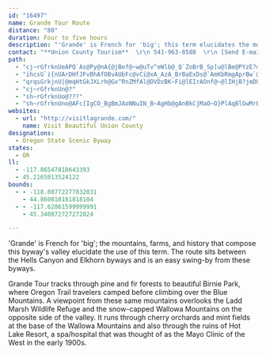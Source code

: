 ```yaml
---
id: "16497"
name: Grande Tour Route
distance: "80"
duration: Four to five hours
description: "'Grande' is French for 'big'; this term elucidates the mountains, farms, and history that compose this byway's valley. The route sits between the Hells Canyon and Elkhorn byways and can easily be caught when you explore the other two."
contact: "**Union County Tourism**  \r\n 541-963-8588  \r\n [Send E-mail](mailto:visitlg@eoni.com )  \r\n\r\n"
path:
  - "cj~rGfrknUeAPQ`As@Py@nA{@jBef@~w@uTv^eWlb@_Q`ZoBrB_Sp]u@lBe@PYzE?dsAp@zk@?hJ?nEkB|LgBtE{InOk@dCg@x@WfBSzG?dL?`GCtqAOzEDtFZdFZnOCtC?A"
  - "ihcsG`i{nUArDHfJFvBhAfOBvAUbFc@vCi@xA_AzA_BrBaExDs@`AmKbRmgAprBw`@hu@o_@nr@iQ|\\yUdb@y_@ps@moA|~B}D~GwGbMmB~Dgk@jeA}_B|yCYp@_@fBIz@S~JFd@gHhMuLbUcBnC_JdOiTag@gKa]aIyW{GwSqo@}pBY}c@NuD?cFD}Hh@qFj@a@JgAxA}Cva@al@tCiF`AqFR_FGcuAGkrAGie@]ajAH[HyTaAuMFqI\\kZPcm@H__@OuNHelBDqd@Hk_DXy_@QcwALcJ`@MlD}H~GkMLcBl@]xR{^rJoQvUes@lCeElA}Av^}U`A]"
  - "qrqsGrkjnU|@mqHtGkJXLrh@Gx^RnZMfAl@DVDzBK~Fi@lEIrAOnf@~@lIHjB?jmDUbDc@lCmJpa@iApFSlCBrCPlBnAhCrBrCvAh@|AJfR_CjCw@jKaFdFgB~I}AhRsBdCAfF^vCr@fDlBhBpAxB`CtMtPrBrBtA`AbD|ApCl@|DXnDYx@Szi@uMdBErBT|Ab@bFlBrCr@hADrBSfFsAfHsB`H_CtCSp}FFd@VHr@?~\\tA?"
  - "cj~rGfrknUn@?"
  - "sh~rGfrknUo@???"
  - "sh~rGfrknUno@AFc[IgCO_BgBmJAoNNuIN_B~AgHb@gAnBkCjMaO~O}PlAqBlGwMrEgIvDgCn@q@XeAHuAZoZX_BxB_CtJqHnEcFrDuE|@mBhBgHd@_Ap@g@xFgC|CkDlK{MfAuAx@eB~AeHh@_AlAoAjMeHXg@xAsF^y@tQiSnB_DbCoEx@sCfBkIn@_Ah@YrAOlD`@^Ad@Ur@{@bAmBTeA~@gK\\mAxGoK`GoMn@w@rA_AbDaBrDaCfFqBjAeAp@gA~FiO|AmDr@q@xCaBl@i@~HqNjBsAbE_CrGyC~KoGnAkAZg@rCmG|AeBn@Wl@Ax@d@tAtAx@Xt@OhAcBb@oAn@cDb@cC?sAy@aGk@sKs@yEi@mFMsB?aJG_Cy@uE?yB`@{CHiCNaAf@y@pBsBl@gARcA@o@_@mDUsDJ_B`AgCrGyI^y@^yAhAmGL_A?{@SeEBy@nAsCNm@@eAGs@sBoG_@kBGqCF{Cn@sDxAsDxA{FhB{NBs@@e@SaBcEmJk@kBc@sBK_AI_D?{LY}Fo@sIIsCRmEZoCb@}AnDgFlB{AtMsHxBeBvAeBj@mA\\uBJoA?mAKyBPaCzF{Q~BiE`GyHxC{C~BgBx@c@~GsCvMmE~AsA`iAekBvHcMrBeCtBaBfD_B|FqAlAa@dCwA`CmBvEiHbCgCxFeFr@a@xB_@t@k@bAqAh@[rBq@d@YvAmBn@{AbBeHp@eB`AyArG{GhOaOnB{AlFkD^o@fDmEhAwBTu@XeB?wEYaITwFp@sI^eBZy@h@s@xEaFv@kAd@mAlA{IPqFvAoHTs@h@_Ar@Q|DJvHp@t@Lv@XdA~@n@rAvB`Id@fAz@r@l@Nr@CXSXS^w@t@gDxAmI^i@d@YVEdAXxBRdGa@zBI\\Hn@LrC`BjG~DpAl@v@JrBEhCa@rD`@hAD~Cc@xJcEjLgCp`FieBlAm@x@s@`AqArOs\\~BwE~LqObTwXvEuF|B_C~AqA~B_Ah@GvA?nC^n@ERMhBeC|BeAx@q@rEaHxAyArAu@nCs@|B}@|FsDvKuHfAg@hAQbYw@nAJr@l@|BjEvEzHh@pAZ~@TlAVnCDjr@^bEX|AtDpNzA~Ghc@kMlBjCpC~DvBnAb@x@dBd@fR`I~HrBbI`DrZlKtCl@jAR|FjA|KfBdTjCdGNhNkBFWxH_AdFoAtHwCxIeFxFwAfV?jMk@`IsADUbFcBfHgElBs@JS`FyAx@YjG_AbOfAje@rGzNxB|BDjA^fPbB|FpBxHxDhErDzOh^jCzDD`@vDdDhFdDdCDnCo@tAw@dNwGbDPvA`BhDlHxAjBnBdBlJzEhInI~ElD`I|C|HxB|AdAr@?D\\l@TZr@l@Drp@d`@fArA~@~Cb@RHbA`AhAfCJ~@e@xBsBr@_A~CgCfBOlJfDjErB`Ar@lBxCjBbGd@bF]nJmEtm@f@~DjBlFlQhWh@xBEdEYx@kE`HqAnCcIhMe@h@OtA_ArBqBbH{@~El@lCxIdHrD|AxL`AtCx@zBfBrB`DlAdCrJlPrFvLx@l@vCt@hBnArArBzClKzArBvEhE`LnH~D`BzCtAhOdDHJrBZfC|AlBnCzAbD~DpL~@r@pB~@`Ar@zGnCdAx@nAvCzEp[TrCxBrE~AlBlAp@xClAtPjKz@r@vb@lWhCjCvTrX`@`ANtCIbAy@nBqBrBsBtE?HQfDP`BrCbJRpBJ|uAKrcCApXGb~ABtPBpGQ~HKbFoEd@_C?}DRC\\qBQyEb@a@DaD?eEl@_d@pBuEf@gMx@mEIgiA`GuPb@_fAXsDg@wDb@{d@DaATgJh@sDjAoCx@g@f@sDxB}BXeMrGcMzJaLjL}\\zc@_Zr[eHvG_OhMa_@`WyL|Iod@v`@iUhVoAxB}BpAgCrDyYp`@iZre@mFfJcXd^wOtTQ?Ib@oE~FcMtPiVrXsQrQQEcAnAsH~Gg@PcBhBU?oBrBgFxDERyKjIwWtQ_BpAuT|O_@?m@r@_@Dy@~@aHvEe@D_@|Asb@f]mq@fn@sTzTyHbGeAZa@^IRa@DaEvCkEdBgBvAiGbCiCbAiIxDk@sD_AsC[qCi@{@cAcBQEaA}Eo@Yg@eAkAmDaAyA@y@c@SuAyCuBaFsBaFqBeEmDgH{LaXaCmGkCiJoAuBkCkCw}@qd@si@wXgAEUo@_d@mUUy@gAg@YqAqAaDoKw\\uCwG}A_AeS_@eA_@_A}@O{@}DcAkCDoAu@sCaEkJcPeGcM}HwVaCaJsG_IsByD}AsDiCcIgGiPgA{F?iEMK_Cg^WaFi@wAqIaRQmAaCuAsDkCuCq@qHGy@_@gGc@wU_LkCy@{@s@kBsF{GaYa@?W_CaAuCeAyAsBkAaDa@yB_AsIaNgAs@cI}AiCEmDZqB{@Sy@{@Sq@i@yBeEmA?_BdAiAzAyC~@kJn@gDv@yBvAcDfBcP~DuAj@sKjG_MnGq@JgFhDcBj@gFPcLhH{Bd@qCQ_Eg@oOrDOZc_@rIaCXkA`CwB~FgDnEcJ~FwDrB{AjBaDrFgLrVaE|GEv@k@?kKjQej@~k@aEbFo@^oEv@}GN_LuAcFaBcEYaBOiQ}GqC_AmDB}CzAgGv@oFtDiChCeF~IaD`CyB?qBgDsBgFmDkFmE_FaC}AmC?{GhCwA`@{BEa@UkIFgQxEcBv@yFhGoFbHiA@sIwBwMs@yDyBsBsCyAqE_BgH_Ay@e[OaLEoJDmCEyC?}BEuC?mC?eC?mCEgCBQ@iC?aLGyB?qC?wCEcC?yC?kCDiBWi@?"
websites:
  - url: "http://visitlagrande.com/"
    name: Visit Beautiful Union County
designations:
  - Oregon State Scenic Byway
states:
  - OR
ll:
  - -117.86547818643393
  - 45.2165013524122
bounds:
  - - -118.08772277832031
    - 44.860818181818104
  - - -117.62861599999991
    - 45.340872727272824

---
```


'Grande' is French for 'big'; the
mountains, farms, and history that compose this byway's valley elucidate the use of this term. The route sits between the Hells Canyon and Elkhorn byways and is an easy swing-by from these byways.

Grande Tour tracks through pine and fir forests to beautiful Birnie Park, where Oregon Trail travelers camped before climbing over the Blue Mountains. A viewpoint from these same mountains overlooks the Ladd Marsh Wildlife Refuge and the snow-capped Wallowa Mountains on the opposite side of the valley.
It runs through cherry orchards and mint fields at the base of the Wallowa Mountains and also through the ruins of Hot Lake Resort, a spa/hospital that was thought of as the Mayo Clinic of the West in the early 1900s.
